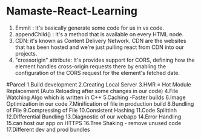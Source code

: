 # Namaste-React-Learning
1. Emmit : It's basically generate some code for us in vs code.
2. appendChild() : it's a method that is available on every HTML node.
3. CDN: it's known as Content Delivery Network. CDN are the websites that has been hosted and we're just pulling react from CDN into our projects.
4. "crossorigin" attribute: It's provides support for CORS, defining how the element handles cross-origin requests there by enabling the configuration of the CORS request for the element's fetched date.

#Parcel
1.Build development
2.Creating Local Server
3.HMR = Hot Module Replacement (Auto Reloading after some changes in our code)
4.File Watching Algo which is written in C++
5.Caching -Faster builds
6.Image Optimization in our code
7.Minification of file in production build
8.Bundling of File
9.Compressing of File
10.Consistent Hashing
11.Code Splittinh 
12.Differential Bundling
13.Diagnostic of our webapp
14.Error Handling
15.can host our app on HTTPS
16.Tree Shaking - remove unused code 
17.Different dev and prod bundles